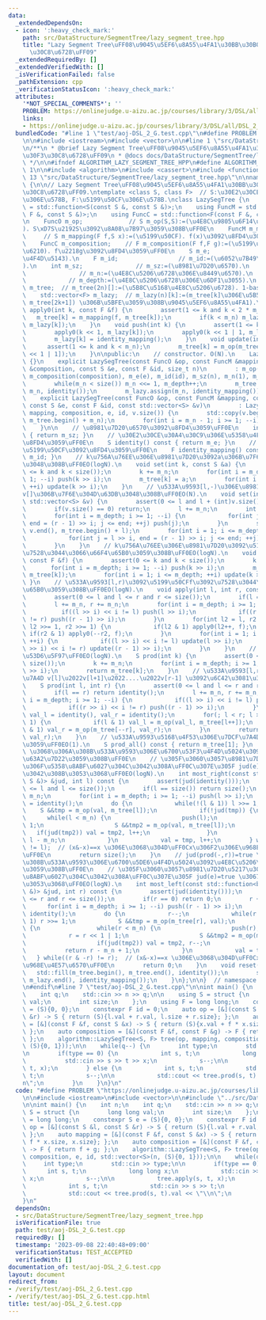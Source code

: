 ```yaml
---
data:
  _extendedDependsOn:
  - icon: ':heavy_check_mark:'
    path: src/DataStructure/SegmentTree/lazy_segment_tree.hpp
    title: "Lazy Segment Tree\uFF08\u9045\u5EF6\u8A55\u4FA1\u30BB\u30B0\u30E1\u30F3\
      \u30C8\u6728\uFF09"
  _extendedRequiredBy: []
  _extendedVerifiedWith: []
  _isVerificationFailed: false
  _pathExtension: cpp
  _verificationStatusIcon: ':heavy_check_mark:'
  attributes:
    '*NOT_SPECIAL_COMMENTS*': ''
    PROBLEM: https://onlinejudge.u-aizu.ac.jp/courses/library/3/DSL/all/DSL_2_G
    links:
    - https://onlinejudge.u-aizu.ac.jp/courses/library/3/DSL/all/DSL_2_G
  bundledCode: "#line 1 \"test/aoj-DSL_2_G.test.cpp\"\n#define PROBLEM \"https://onlinejudge.u-aizu.ac.jp/courses/library/3/DSL/all/DSL_2_G\"\
    \n\n#include <iostream>\n#include <vector>\n\n#line 1 \"src/DataStructure/SegmentTree/lazy_segment_tree.hpp\"\
    \n/**\n * @brief Lazy Segment Tree\uFF08\u9045\u5EF6\u8A55\u4FA1\u30BB\u30B0\u30E1\
    \u30F3\u30C8\u6728\uFF09\n * @docs docs/DataStructure/SegmentTree/lazy_segment_tree.md\n\
    \ */\n\n#ifndef ALGORITHM_LAZY_SEGMENT_TREE_HPP\n#define ALGORITHM_LAZY_SEGMENT_TREE_HPP\
    \ 1\n\n#include <algorithm>\n#include <cassert>\n#include <functional>\n#line\
    \ 13 \"src/DataStructure/SegmentTree/lazy_segment_tree.hpp\"\n\nnamespace algorithm\
    \ {\n\n// Lazy Segment Tree\uFF08\u9045\u5EF6\u8A55\u4FA1\u30BB\u30B0\u30E1\u30F3\
    \u30C8\u6728\uFF09.\ntemplate <class S, class F>  // S:\u30E2\u30CE\u30A4\u30C9\
    \u306E\u578B, F:\u5199\u50CF\u306E\u578B.\nclass LazySegTree {\n    using FuncO\
    \ = std::function<S(const S &, const S &)>;\n    using FuncM = std::function<S(const\
    \ F &, const S &)>;\n    using FuncC = std::function<F(const F &, const F &)>;\n\
    \n    FuncO m_op;             // S m_op(S,S):=(\u4E8C\u9805\u6F14\u7B97\u95A2\u6570\
    ). S\xD7S\u2192S\u3092\u8A08\u7B97\u3059\u308B\uFF0E\n    FuncM m_mapping;   \
    \     // S m_mapping(F f,S x):=(\u5199\u50CF). f(x)\u3092\u8FD4\u3059\uFF0E\n\
    \    FuncC m_composition;    // F m_composition(F f,F g):=(\u5199\u50CF\u306E\u5408\
    \u6210). f\u2218g\u3092\u8FD4\u3059\uFF0E\n    S m_e;                  // m_e:=(\u5358\
    \u4F4D\u5143).\n    F m_id;                 // m_id:=(\u6052\u7B49\u5199\u50CF\
    ).\n    int m_sz;               // m_sz:=(\u8981\u7D20\u6570).\n    int m_n; \
    \               // m_n:=(\u4E8C\u5206\u6728\u306E\u8449\u6570).\n    int m_depth;\
    \            // m_depth:=(\u4E8C\u5206\u6728\u306E\u6DF1\u3055).\n    std::vector<S>\
    \ m_tree;  // m_tree(2n)[]:=(\u5B8C\u5168\u4E8C\u5206\u6728). 1-based index.\n\
    \    std::vector<F> m_lazy;  // m_lazy(n)[k]:=(m_tree[k]\u306E\u5B50 (m_tree[2k],\
    \ m_tree[2k+1]) \u306B\u5BFE\u3059\u308B\u9045\u5EF6\u8A55\u4FA1).\n\n    void\
    \ apply0(int k, const F &f) {\n        assert(1 <= k and k < 2 * m_n);\n     \
    \   m_tree[k] = m_mapping(f, m_tree[k]);\n        if(k < m_n) m_lazy[k] = m_composition(f,\
    \ m_lazy[k]);\n    }\n    void push(int k) {\n        assert(1 <= k and k < m_n);\n\
    \        apply0(k << 1, m_lazy[k]);\n        apply0(k << 1 | 1, m_lazy[k]);\n\
    \        m_lazy[k] = identity_mapping();\n    }\n    void update(int k) {\n  \
    \      assert(1 <= k and k < m_n);\n        m_tree[k] = m_op(m_tree[k << 1], m_tree[k\
    \ << 1 | 1]);\n    }\n\npublic:\n    // constructor. O(N).\n    LazySegTree()\
    \ {}\n    explicit LazySegTree(const FuncO &op, const FuncM &mapping, const FuncC\
    \ &composition, const S &e, const F &id, size_t n)\n        : m_op(op), m_mapping(mapping),\
    \ m_composition(composition), m_e(e), m_id(id), m_sz(n), m_n(1), m_depth(0) {\n\
    \        while(m_n < size()) m_n <<= 1, m_depth++;\n        m_tree.assign(2 *\
    \ m_n, identity());\n        m_lazy.assign(m_n, identity_mapping());\n    }\n\
    \    explicit LazySegTree(const FuncO &op, const FuncM &mapping, const FuncC &composition,\
    \ const S &e, const F &id, const std::vector<S> &v)\n        : LazySegTree(op,\
    \ mapping, composition, e, id, v.size()) {\n        std::copy(v.begin(), v.end(),\
    \ m_tree.begin() + m_n);\n        for(int i = m_n - 1; i >= 1; --i) update(i);\n\
    \    }\n\n    // \u8981\u7D20\u6570\u3092\u8FD4\u3059\uFF0E\n    int size() const\
    \ { return m_sz; }\n    // \u30E2\u30CE\u30A4\u30C9\u306E\u5358\u4F4D\u5143\u3092\
    \u8FD4\u3059\uFF0E\n    S identity() const { return m_e; }\n    // \u6052\u7B49\
    \u5199\u50CF\u3092\u8FD4\u3059\uFF0E\n    F identity_mapping() const { return\
    \ m_id; }\n    // k\u756A\u76EE\u306E\u8981\u7D20\u3092a\u306B\u7F6E\u304D\u63DB\
    \u3048\u308B\uFF0EO(logN).\n    void set(int k, const S &a) {\n        assert(0\
    \ <= k and k < size());\n        k += m_n;\n        for(int i = m_depth; i >=\
    \ 1; --i) push(k >> i);\n        m_tree[k] = a;\n        for(int i = 1; i <= m_depth;\
    \ ++i) update(k >> i);\n    }\n    // \u533A\u9593[l,-)\u306E\u8981\u7D20\u3092\
    v[]\u306B\u7F6E\u304D\u63DB\u3048\u308B\uFF0EO(N).\n    void set(int l, const\
    \ std::vector<S> &v) {\n        assert(0 <= l and l + (int)v.size() <= size());\n\
    \        if(v.size() == 0) return;\n        l += m_n;\n        int r = l + (int)v.size();\n\
    \        for(int i = m_depth; i >= 1; --i) {\n            for(int j = l >> i,\
    \ end = (r - 1) >> i; j <= end; ++j) push(j);\n        }\n        std::copy(v.begin(),\
    \ v.end(), m_tree.begin() + l);\n        for(int i = 1; i <= m_depth; ++i) {\n\
    \            for(int j = l >> i, end = (r - 1) >> i; j <= end; ++j) update(j);\n\
    \        }\n    }\n    // k\u756A\u76EE\u306E\u8981\u7D20\u3092\u5199\u50CFf\u3092\
    \u7528\u3044\u3066\u66F4\u65B0\u3059\u308B\uFF0EO(logN).\n    void apply(int k,\
    \ const F &f) {\n        assert(0 <= k and k < size());\n        k += m_n;\n \
    \       for(int i = m_depth; i >= 1; --i) push(k >> i);\n        m_tree[k] = m_mapping(f,\
    \ m_tree[k]);\n        for(int i = 1; i <= m_depth; ++i) update(k >> i);\n   \
    \ }\n    // \u533A\u9593[l,r)\u3092\u5199\u50CFf\u3092\u7528\u3044\u3066\u66F4\
    \u65B0\u3059\u308B\uFF0EO(logN).\n    void apply(int l, int r, const F &f) {\n\
    \        assert(0 <= l and l <= r and r <= size());\n        if(l == r) return;\n\
    \        l += m_n, r += m_n;\n        for(int i = m_depth; i >= 1; --i) {\n  \
    \          if((l >> i) << i != l) push(l >> i);\n            if((r >> i) << i\
    \ != r) push((r - 1) >> i);\n        }\n        for(int l2 = l, r2 = r; l2 < r2;\
    \ l2 >>= 1, r2 >>= 1) {\n            if(l2 & 1) apply0(l2++, f);\n           \
    \ if(r2 & 1) apply0(--r2, f);\n        }\n        for(int i = 1; i <= m_depth;\
    \ ++i) {\n            if((l >> i) << i != l) update(l >> i);\n            if((r\
    \ >> i) << i != r) update((r - 1) >> i);\n        }\n    }\n    // \u4E00\u70B9\
    \u53D6\u5F97\uFF0EO(logN).\n    S prod(int k) {\n        assert(0 <= k and k <\
    \ size());\n        k += m_n;\n        for(int i = m_depth; i >= 1; --i) push(k\
    \ >> i);\n        return m_tree[k];\n    }\n    // \u533A\u9593[l,r)\u306E\u7DCF\
    \u7A4D v[l]\u2022v[l+1]\u2022....\u2022v[r-1] \u3092\u6C42\u3081\u308B\uFF0EO(logN).\n\
    \    S prod(int l, int r) {\n        assert(0 <= l and l <= r and r <= size());\n\
    \        if(l == r) return identity();\n        l += m_n, r += m_n;\n        for(int\
    \ i = m_depth; i >= 1; --i) {\n            if((l >> i) << i != l) push(l >> i);\n\
    \            if((r >> i) << i != r) push((r - 1) >> i);\n        }\n        S\
    \ val_l = identity(), val_r = identity();\n        for(; l < r; l >>= 1, r >>=\
    \ 1) {\n            if(l & 1) val_l = m_op(val_l, m_tree[l++]);\n            if(r\
    \ & 1) val_r = m_op(m_tree[--r], val_r);\n        }\n        return m_op(val_l,\
    \ val_r);\n    }\n    // \u533A\u9593\u5168\u4F53\u306E\u7DCF\u7A4D\u3092\u8FD4\
    \u3059\uFF0EO(1).\n    S prod_all() const { return m_tree[1]; }\n    // jud(prod(l,-))=true\
    \ \u3068\u306A\u308B\u533A\u9593\u306E\u6700\u53F3\u4F4D\u5024\u3092\u4E8C\u5206\
    \u63A2\u7D22\u3059\u308B\uFF0E\n    // \u305F\u3060\u3057\u8981\u7D20\u5217\u306B\
    \u306F\u5358\u8ABF\u6027\u304C\u3042\u308A\uFF0C\u307E\u305F jud(e)=true \u3067\
    \u3042\u308B\u3053\u3068\uFF0EO(logN).\n    int most_right(const std::function<bool(const\
    \ S &)> &jud, int l) const {\n        assert(jud(identity()));\n        assert(0\
    \ <= l and l <= size());\n        if(l == size()) return size();\n        l +=\
    \ m_n;\n        for(int i = m_depth; i >= 1; --i) push(l >> i);\n        S val\
    \ = identity();\n        do {\n            while(!(l & 1)) l >>= 1;\n        \
    \    S &&tmp = m_op(val, m_tree[l]);\n            if(!jud(tmp)) {\n          \
    \      while(l < m_n) {\n                    push(l);\n                    l <<=\
    \ 1;\n                    S &&tmp2 = m_op(val, m_tree[l]);\n                 \
    \   if(jud(tmp2)) val = tmp2, l++;\n                }\n                return\
    \ l - m_n;\n            }\n            val = tmp, l++;\n        } while((l & -l)\
    \ != l);  // (x&-x)==x \u306E\u3068\u304D\uFF0Cx\u306F2\u306E\u968E\u4E57\u6570\
    \uFF0E\n        return size();\n    }\n    // jud(prod(-,r))=true \u3068\u306A\
    \u308B\u533A\u9593\u306E\u6700\u5DE6\u4F4D\u5024\u3092\u4E8C\u5206\u63A2\u7D22\
    \u3059\u308B\uFF0E\n    // \u305F\u3060\u3057\u8981\u7D20\u5217\u306B\u306F\u5358\
    \u8ABF\u6027\u304C\u3042\u308A\uFF0C\u307E\u305F jud(e)=true \u3067\u3042\u308B\
    \u3053\u3068\uFF0EO(logN).\n    int most_left(const std::function<bool(const S\
    \ &)> &jud, int r) const {\n        assert(jud(identity()));\n        assert(0\
    \ <= r and r <= size());\n        if(r == 0) return 0;\n        r += m_n;\n  \
    \      for(int i = m_depth; i >= 1; --i) push((r - 1) >> i);\n        S val =\
    \ identity();\n        do {\n            r--;\n            while(r > 1 and r &\
    \ 1) r >>= 1;\n            S &&tmp = m_op(m_tree[r], val);\n            if(!jud(tmp))\
    \ {\n                while(r < m_n) {\n                    push(r);\n        \
    \            r = r << 1 | 1;\n                    S &&tmp2 = m_op(m_tree[r], val);\n\
    \                    if(jud(tmp2)) val = tmp2, r--;\n                }\n     \
    \           return r - m_n + 1;\n            }\n            val = tmp;\n     \
    \   } while((r & -r) != r);  // (x&-x)==x \u306E\u3068\u304D\uFF0Cx\u306F2\u306E\
    \u968E\u4E57\u6570\uFF0E\n        return 0;\n    }\n    void reset() {\n     \
    \   std::fill(m_tree.begin(), m_tree.end(), identity());\n        std::fill(m_lazy.begin(),\
    \ m_lazy.end(), identity_mapping());\n    }\n};\n\n}  // namespace algorithm\n\
    \n#endif\n#line 7 \"test/aoj-DSL_2_G.test.cpp\"\n\nint main() {\n    int n;\n\
    \    int q;\n    std::cin >> n >> q;\n\n    using S = struct {\n        long long\
    \ val;\n        int size;\n    };\n    using F = long long;\n    constexpr S e\
    \ = (S){0, 0};\n    constexpr F id = 0;\n    auto op = [&](const S &l, const S\
    \ &r) -> S { return (S){l.val + r.val, l.size + r.size}; };\n    auto mapping\
    \ = [&](const F &f, const S &x) -> S { return (S){x.val + f * x.size, x.size};\
    \ };\n    auto composition = [&](const F &f, const F &g) -> F { return f + g;\
    \ };\n    algorithm::LazySegTree<S, F> tree(op, mapping, composition, e, id, std::vector<S>(n,\
    \ (S){0, 1}));\n\n    while(q--) {\n        int type;\n        std::cin >> type;\n\
    \n        if(type == 0) {\n            int s, t;\n            long long x;\n \
    \           std::cin >> s >> t >> x;\n            s--;\n\n            tree.apply(s,\
    \ t, x);\n        } else {\n            int s, t;\n            std::cin >> s >>\
    \ t;\n            s--;\n\n            std::cout << tree.prod(s, t).val << \"\\\
    n\";\n        }\n    }\n}\n"
  code: "#define PROBLEM \"https://onlinejudge.u-aizu.ac.jp/courses/library/3/DSL/all/DSL_2_G\"\
    \n\n#include <iostream>\n#include <vector>\n\n#include \"../src/DataStructure/SegmentTree/lazy_segment_tree.hpp\"\
    \n\nint main() {\n    int n;\n    int q;\n    std::cin >> n >> q;\n\n    using\
    \ S = struct {\n        long long val;\n        int size;\n    };\n    using F\
    \ = long long;\n    constexpr S e = (S){0, 0};\n    constexpr F id = 0;\n    auto\
    \ op = [&](const S &l, const S &r) -> S { return (S){l.val + r.val, l.size + r.size};\
    \ };\n    auto mapping = [&](const F &f, const S &x) -> S { return (S){x.val +\
    \ f * x.size, x.size}; };\n    auto composition = [&](const F &f, const F &g)\
    \ -> F { return f + g; };\n    algorithm::LazySegTree<S, F> tree(op, mapping,\
    \ composition, e, id, std::vector<S>(n, (S){0, 1}));\n\n    while(q--) {\n   \
    \     int type;\n        std::cin >> type;\n\n        if(type == 0) {\n      \
    \      int s, t;\n            long long x;\n            std::cin >> s >> t >>\
    \ x;\n            s--;\n\n            tree.apply(s, t, x);\n        } else {\n\
    \            int s, t;\n            std::cin >> s >> t;\n            s--;\n\n\
    \            std::cout << tree.prod(s, t).val << \"\\n\";\n        }\n    }\n\
    }\n"
  dependsOn:
  - src/DataStructure/SegmentTree/lazy_segment_tree.hpp
  isVerificationFile: true
  path: test/aoj-DSL_2_G.test.cpp
  requiredBy: []
  timestamp: '2023-09-08 22:40:48+09:00'
  verificationStatus: TEST_ACCEPTED
  verifiedWith: []
documentation_of: test/aoj-DSL_2_G.test.cpp
layout: document
redirect_from:
- /verify/test/aoj-DSL_2_G.test.cpp
- /verify/test/aoj-DSL_2_G.test.cpp.html
title: test/aoj-DSL_2_G.test.cpp
---
```

